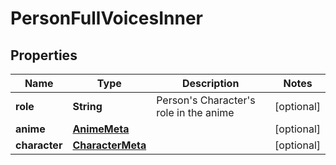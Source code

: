 

# PersonFullVoicesInner


## Properties

| Name | Type | Description | Notes |
|------------ | ------------- | ------------- | -------------|
|**role** | **String** | Person&#39;s Character&#39;s role in the anime |  [optional] |
|**anime** | [**AnimeMeta**](AnimeMeta.md) |  |  [optional] |
|**character** | [**CharacterMeta**](CharacterMeta.md) |  |  [optional] |



